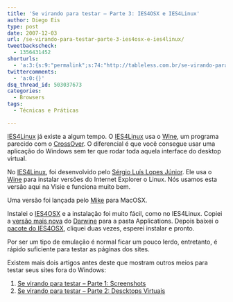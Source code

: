 ```yaml
---
title: 'Se virando para testar – Parte 3: IES4OSX e IES4Linux'
author: Diego Eis
type: post
date: 2007-12-03
url: /se-virando-para-testar-parte-3-ies4osx-e-ies4linux/
tweetbackscheck:
  - 1356431452
shorturls:
  - 'a:3:{s:9:"permalink";s:74:"http://tableless.com.br/se-virando-para-testar-parte-3-ies4osx-e-ies4linux";s:7:"tinyurl";s:26:"http://tinyurl.com/3cn3al5";s:4:"isgd";s:19:"http://is.gd/1OBs5J";}'
twittercomments:
  - 'a:0:{}'
dsq_thread_id: 503037673
categories:
  - Browsers
tags:
  - Técnicas e Práticas

---
```

[IES4Linux][1] já existe a algum tempo. O [IES4Linux][1] usa o [Wine][2], um programa parecido com o [CrossOver][3]. O diferencial é que você consegue usar uma aplicação do Windows sem ter que rodar toda aquela interface do desktop virtual.
  
No [IES4Linux][1], foi desenvolvido pelo [Sérgio Luís Lopes Júnior][4]. Ele usa o [Wine][2] para instalar versões do Internet Explorer o Linux. Nós usamos esta versão aqui na Visie e funciona muito bem.

Uma versão foi lançada pelo [Mike][5] para MacOSX.
  
Instalei o [IES4OSX][6] e a instalação foi muito fácil, como no IES4Linux. Copiei a [versão mais nova][7] do [Darwine][8] para a pasta Applications. Depois baixei o [pacote do IES4OSX][9], cliquei duas vezes, esperei instalar e pronto.

Por ser um tipo de emulação é normal ficar um pouco lerdo, entretanto, é rápido suficiente para testar as páginas dos sites.

Existem mais dois artigos antes deste que mostram outros meios para testar seus sites fora do Windows:

  1. [Se virando para testar &#8211; Parte 1: Screenshots][10]
  2. [Se virando para testar &#8211; Parte 2: Descktops Virtuais][11]

 [1]: http://www.tatanka.com.br/ies4linux/page/Pt/P%C3%A1gina_Inicial
 [2]: http://www.winehq.org/
 [3]: http://tableless.com.br/ie6-no-mac-eu-sei-e-pecado
 [4]: http://www.tatanka.com.br/ies4linux/page/User:S%C3%A9rgio_Lopes
 [5]: http://mike.kronenberg.org/mike/
 [6]: http://www.kronenberg.org/ies4osx/
 [7]: http://www.kronenberg.org/darwine/
 [8]: http://darwine.sourceforge.net
 [9]: http://www.kronenberg.org/ies4osx/ies4osx-2_5beta6_4.zip
 [10]: http://tableless.com.br/se-virando-pra-testar-parte-1-screenshots
 [11]: http://tableless.com.br/se-virando-pra-testar-parte-2-desktops-virtuais
